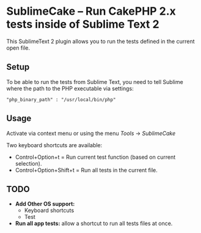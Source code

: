 # SublimeCake – Run CakePHP 2.x tests inside of Sublime Text 2

This SublimeText 2 plugin  allows you to run the tests defined in the current open file.

## Setup
To be able to run the tests from Sublime Text, you need to tell Sublime where the path to the PHP executable via settings:

    "php_binary_path" : "/usr/local/bin/php"

## Usage

Activate via context menu or using the menu *Tools* → *SublimeCake*

Two keyboard shortcuts are available:

- Control+Option+t = Run current test function (based on current selection).
- Control+Option+Shift+t = Run all tests in the current file.


## TODO

- **Add Other OS support:**
  - Keyboard shortcuts
  - Test
- **Run all app tests:** allow a shortcut to run all tests files at once.


